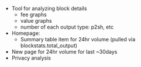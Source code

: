 * Tool for analyzing block details
	* fee graphs
	* value graphs
	* number of each output type: p2sh, etc
* Homepage:
	* Summary table item for 24hr volume (pulled via blockstats.total_output)
* New page for 24hr volume for last ~30days
* Privacy analysis